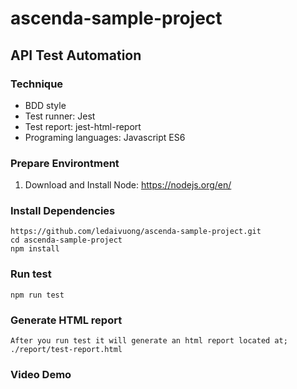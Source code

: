 # ascenda-sample-project

## API Test Automation
### Technique
- BDD style
- Test runner: Jest
- Test report: jest-html-report
- Programing languages: Javascript ES6

### Prepare Environtment
1. Download and Install Node: https://nodejs.org/en/

### Install Dependencies
```
https://github.com/ledaivuong/ascenda-sample-project.git
cd ascenda-sample-project
npm install
```

### Run test
```
npm run test
```

### Generate HTML report
```
After you run test it will generate an html report located at; ./report/test-report.html
```

### Video Demo

